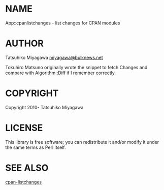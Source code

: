 # NAME

App::cpanlistchanges - list changes for CPAN modules

# AUTHOR

Tatsuhiko Miyagawa <miyagawa@bulknews.net>

Tokuhiro Matsuno originally wrote the snippet to fetch Changes and
compare with Algorithm::Diff if I remember correctly.

# COPYRIGHT

Copyright 2010- Tatsuhiko Miyagawa

# LICENSE

This library is free software; you can redistribute it and/or modify
it under the same terms as Perl itself.

# SEE ALSO

[cpan-listchanges](http://search.cpan.org/perldoc?cpan-listchanges)
